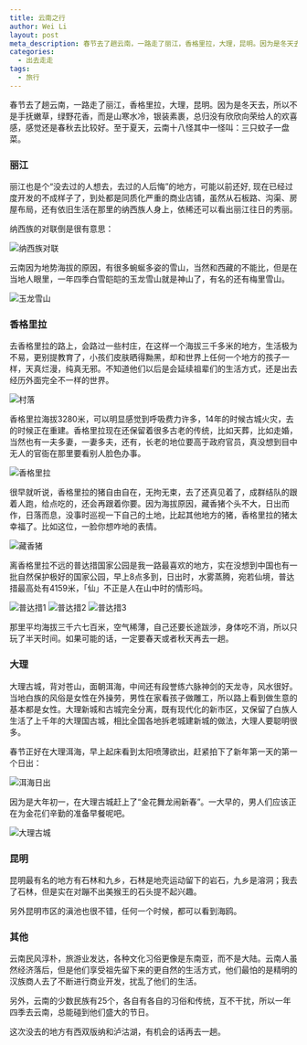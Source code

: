 ```yaml
---
title: 云南之行
author: Wei Li
layout: post
meta_description: 春节去了趟云南，一路走了丽江，香格里拉，大理，昆明。因为是冬天去，所以不是手抚嫩草，绿野花香，而是山寒水冷，银装素裹，总归没有欣欣向荣给人的欢喜感，感觉还是春秋去比较好。至于夏天，云南十八怪其中一怪叫：三只蚊子一盘菜。
categories:
  - 出去走走
tags:
  - 旅行
---
```


春节去了趟云南，一路走了丽江，香格里拉，大理，昆明。因为是冬天去，所以不是手抚嫩草，绿野花香，而是山寒水冷，银装素裹，总归没有欣欣向荣给人的欢喜感，感觉还是春秋去比较好。至于夏天，云南十八怪其中一怪叫：三只蚊子一盘菜。

### 丽江
丽江也是个“没去过的人想去，去过的人后悔”的地方，可能以前还好, 现在已经过度开发的不成样子了，到处都是同质化严重的商业店铺，虽然从石板路、沟渠、房屋布局，还有依旧生活在那里的纳西族人身上，依稀还可以看出丽江往日的秀丽。

纳西族的对联倒是很有意思：

![纳西族对联][1]

云南因为地势海拔的原因，有很多蜿蜒多姿的雪山，当然和西藏的不能比，但是在当地人眼里，一年四季白雪皑皑的玉龙雪山就是神山了，有名的还有梅里雪山。

![玉龙雪山][2]

### 香格里拉
去香格里拉的路上，会路过一些村庄，在这样一个海拔三千多米的地方，生活极为不易，更别提教育了，小孩们皮肤晒得黝黑，却和世界上任何一个地方的孩子一样，天真烂漫，纯真无邪。不知道他们以后是会延续祖辈们的生活方式，还是出去经历外面完全不一样的世界。

![村落][3]

香格里拉海拔3280米，可以明显感觉到呼吸费力许多，14年的时候古城火灾，去的时候正在重建。香格里拉现在还保留着很多古老的传统，比如天葬，比如走婚，当然也有一夫多妻，一妻多夫，还有，长老的地位要高于政府官员，真没想到目中无人的官衙在那里要看别人脸色办事。

![香格里拉][4]

很早就听说，香格里拉的猪自由自在，无拘无束，去了还真见着了，成群结队的跟着人跑，给点吃的，还会再跟着你要。因为海拔原因，藏香猪个头不大，日出而作，日落而息，没事时巡视一下自己的土地，比起其他地方的猪，香格里拉的猪太幸福了。比如这位，一脸你想咋地的表情。

![藏香猪][5]

离香格里拉不远的普达措国家公园是我一路最喜欢的地方，实在没想到中国也有一批自然保护极好的国家公园，早上8点多到，日出时，水雾蒸腾，宛若仙境，普达措最高处有4159米，「仙」不正是人在山中时的情形吗。

![普达措1][6]
![普达措2][7]
![普达措3][8]

那里平均海拔三千六七百米，空气稀薄，自己还要长途跋涉，身体吃不消，所以只玩了半天时间。如果可能的话，一定要春天或者秋天再去一趟。

### 大理
大理古城，背对苍山，面朝洱海，中间还有段誉练六脉神剑的天龙寺，风水很好。当地白族的风俗是女性在外操劳，男性在家看孩子做雕工，所以路上看到做生意的基本都是女性。大理新城和古城完全分离，既有现代化的新市区，又保留了白族人生活了上千年的大理国古城，相比全国各地拆老城建新城的做法，大理人要聪明很多。

春节正好在大理洱海，早上起床看到太阳喷薄欲出，赶紧拍下了新年第一天的第一个日出：

![洱海日出][9]

因为是大年初一，在大理古城赶上了“金花舞龙闹新春”。一大早的，男人们应该正在为金花们辛勤的准备早餐呢吧。

![大理古城][10]

### 昆明
昆明最有名的地方有石林和九乡，石林是地壳运动留下的岩石，九乡是溶洞；我去了石林，但是实在对蹦不出美猴王的石头提不起兴趣。

另外昆明市区的滇池也很不错，任何一个时候，都可以看到海鸥。

### 其他
云南民风淳朴，旅游业发达，各种文化习俗更像是东南亚，而不是大陆。云南人虽然经济落后，但是他们享受祖先留下来的更自然的生活方式，他们最怕的是精明的汉族商人去了不断进行商业开发，扰乱了他们的生活。

另外，云南的少数民族有25个，各自有各自的习俗和传统，互不干扰，所以一年四季去云南，总能碰到他们盛大的节日。

这次没去的地方有西双版纳和泸沽湖，有机会的话再去一趟。

[1]: /uploads/2015/02/纳西族对联.jpg
[2]: /uploads/2015/02/玉龙雪山.jpg
[3]: /uploads/2015/02/村落.jpg
[4]: /uploads/2015/02/香格里拉.jpg
[5]: /uploads/2015/02/藏香猪.jpg
[6]: /uploads/2015/02/普达措1.jpg
[7]: /uploads/2015/02/普达措2.jpg
[8]: /uploads/2015/02/普达措3.jpg
[9]: /uploads/2015/02/洱海日出.jpg
[10]: /uploads/2015/02/大理古城.jpg